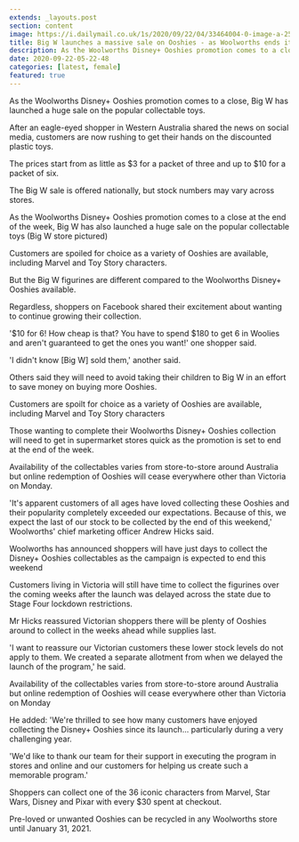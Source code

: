 ```yaml
---
extends: _layouts.post
section: content
image: https://i.dailymail.co.uk/1s/2020/09/22/04/33464004-0-image-a-25_1600747553877.jpg 
title: Big W launches a massive sale on Ooshies - as Woolworths ends its Disney+ promotion 
description: As the Woolworths Disney+ Ooshies promotion comes to a close at the end of the week, Australias Big W has launched a huge sale on the popular collectable toys. 
date: 2020-09-22-05-22-48 
categories: [latest, female] 
featured: true 
--- 
```

As the Woolworths Disney+ Ooshies promotion comes to a close, Big W has launched a huge sale on the popular collectable toys.

After an eagle-eyed shopper in Western Australia shared the news on social media, customers are now rushing to get their hands on the discounted plastic toys.

The prices start from as little as $3 for a packet of three and up to $10 for a packet of six. 

The Big W sale is offered nationally, but stock numbers may vary across stores. 

As the Woolworths Disney+ Ooshies promotion comes to a close at the end of the week, Big W has also launched a huge sale on the popular collectable toys (Big W store pictured)

Customers are spoiled for choice as a variety of Ooshies are available, including Marvel and Toy Story characters.

But the Big W figurines are different compared to the Woolworths Disney+ Ooshies available. 

Regardless, shoppers on Facebook shared their excitement about wanting to continue growing their collection. 

'$10 for 6! How cheap is that? You have to spend $180 to get 6 in Woolies and aren't guaranteed to get the ones you want!' one shopper said.

'I didn't know [Big W] sold them,' another said.

Others said they will need to avoid taking their children to Big W in an effort to save money on buying more Ooshies. 

Customers are spoilt for choice as a variety of Ooshies are available, including Marvel and Toy Story characters

Those wanting to complete their Woolworths Disney+ Ooshies collection will need to get in supermarket stores quick as the promotion is set to end at the end of the week. 

Availability of the collectables varies from store-to-store around Australia but online redemption of Ooshies will cease everywhere other than Victoria on Monday.

'It's apparent customers of all ages have loved collecting these Ooshies and their popularity completely exceeded our expectations. Because of this, we expect the last of our stock to be collected by the end of this weekend,' Woolworths' chief marketing officer Andrew Hicks said.

Woolworths has announced shoppers will have just days to collect the Disney+ Ooshies collectables as the campaign is expected to end this weekend

Customers living in Victoria will still have time to collect the figurines over the coming weeks after the launch was delayed across the state due to Stage Four lockdown restrictions. 

Mr Hicks reassured Victorian shoppers there will be plenty of Ooshies around to collect in the weeks ahead while supplies last. 

'I want to reassure our Victorian customers these lower stock levels do not apply to them. We created a separate allotment from when we delayed the launch of the program,' he said.

Availability of the collectables varies from store-to-store around Australia but online redemption of Ooshies will cease everywhere other than Victoria on Monday

He added: 'We're thrilled to see how many customers have enjoyed collecting the Disney+ Ooshies since its launch... particularly during a very challenging year.

'We'd like to thank our team for their support in executing the program in stores and online and our customers for helping us create such a memorable program.'

Shoppers can collect one of the 36 iconic characters from Marvel, Star Wars, Disney and Pixar with every $30 spent at checkout.

Pre-loved or unwanted Ooshies can be recycled in any Woolworths store until January 31, 2021. 


